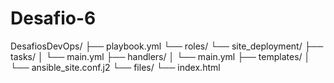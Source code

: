 # Desafio-6


DesafiosDevOps/
├── playbook.yml
└── roles/
    └── site_deployment/
        ├── tasks/
        │   └── main.yml
        ├── handlers/
        │   └── main.yml
        ├── templates/
        │   └── ansible_site.conf.j2
        └── files/
            └── index.html
